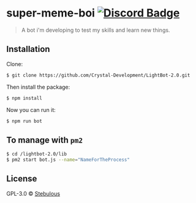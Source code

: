 # super-meme-boi [![Discord Badge](https://discordapp.com/api/guilds/320565396711276545/embed.png)](https://discord.io/thericefields)
> A bot i&#39;m developing to test my skills and learn new things.

## Installation

Clone:
```sh
$ git clone https://github.com/Crystal-Development/LightBot-2.0.git
```
Then install the package:
```sh
$ npm install
```
Now you can run it:
```sh
$ npm run bot
```
## To manage with ``pm2``
```sh
$ cd /lightbot-2.0/lib
$ pm2 start bot.js --name="NameForTheProcess"
```

## License

GPL-3.0 © [Stebulous](http://stebulous.xyz)


[npm-image]: https://badge.fury.io/js/super-meme-boi.svg
[npm-url]: https://npmjs.org/package/super-meme-boi
[travis-image]: https://travis-ci.org/Crystal-Development/super-meme-boi.svg?branch=master
[travis-url]: https://travis-ci.org/Crystal-Development/super-meme-boi
[daviddm-image]: https://david-dm.org/Crystal-Development/super-meme-boi.svg?theme=shields.io
[daviddm-url]: https://david-dm.org/Crystal-Development/super-meme-boi
[coveralls-image]: https://coveralls.io/repos/Crystal-Development/super-meme-boi/badge.svg
[coveralls-url]: https://coveralls.io/r/Crystal-Development/super-meme-boi

